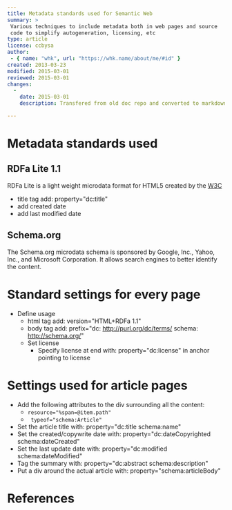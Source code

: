```yaml
---
title: Metadata standards used for Semantic Web 
summary: >
 Various techniques to include metadata both in web pages and source
 code to simplify autogeneration, licensing, etc
type: article
license: ccbysa
author:
 - { name: "whk", url: "https://whk.name/about/me/#id" }
created: 2013-03-23
modified: 2015-03-01
reviewed: 2015-03-01
changes:
  -
    date: 2015-03-01
    description: Transfered from old doc repo and converted to markdown 

---
```



Metadata standards used
======================================================================

RDFa Lite 1.1
----------------------------------------------------------------------
RDFa Lite is a light weight microdata format for HTML5 created by the
[W3C](http://www.w3.org/)

* title tag add: property="dc:title"
* add created date
* add last modified date

Schema.org
------------------------------------------------------------------------
The Schema.org microdata schema is sponsored by Google, Inc., Yahoo, Inc., and Microsoft Corporation.
It allows search engines to better identify the content. 

Standard settings for every page
======================================================================
* Define usage
    * html tag add: version="HTML+RDFa 1.1"
    * body tag add: prefix="dc: http://purl.org/dc/terms/ schema: http://schema.org/"
    * Set license
        * Specify license at end with:  property="dc:license" in anchor pointing to license

Settings used for article pages
=======================================================================
* Add the following attributes to the div surrounding all the content:
    * ```resource="%span=@item.path"```
    * ``` typeof="schema:Article"```
* Set the article title with: property="dc:title schema:name"
* Set the created/copywrite date with: property="dc:dateCopyrighted schema:dateCreated"
* Set the last update date with: property="dc:modified schema:dateModified"
* Tag the summary with: property="dc:abstract schema:description"
* Put a div around the actual article with: property="schema:articleBody"



References
============================================================
